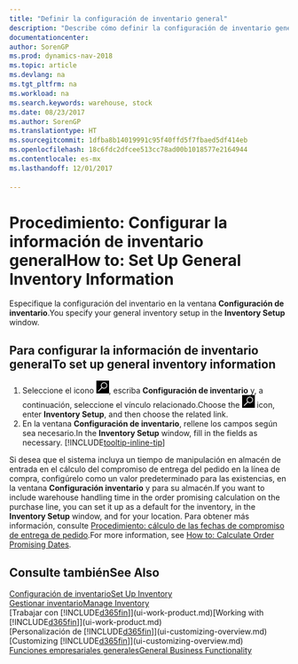 ```yaml
---
title: "Definir la configuración de inventario general"
description: "Describe cómo definir la configuración de inventario general, como los números de serie y las ubicaciones, para poder, por ejemplo, administrar el almacén y las existencias."
documentationcenter: 
author: SorenGP
ms.prod: dynamics-nav-2018
ms.topic: article
ms.devlang: na
ms.tgt_pltfrm: na
ms.workload: na
ms.search.keywords: warehouse, stock
ms.date: 08/23/2017
ms.author: SorenGP
ms.translationtype: HT
ms.sourcegitcommit: 1dfba8b14019991c95f40ffd5f7fbaed5df414eb
ms.openlocfilehash: 18c6fdc2dfcee513cc78ad00b1018577e2164944
ms.contentlocale: es-mx
ms.lasthandoff: 12/01/2017

---
```

# <a name="how-to-set-up-general-inventory-information"></a><span data-ttu-id="65cac-103">Procedimiento: Configurar la información de inventario general</span><span class="sxs-lookup"><span data-stu-id="65cac-103">How to: Set Up General Inventory Information</span></span>
<span data-ttu-id="65cac-104">Especifique la configuración del inventario en la ventana **Configuración de inventario**.</span><span class="sxs-lookup"><span data-stu-id="65cac-104">You specify your general inventory setup in the **Inventory Setup** window.</span></span>

## <a name="to-set-up-general-inventory-information"></a><span data-ttu-id="65cac-105">Para configurar la información de inventario general</span><span class="sxs-lookup"><span data-stu-id="65cac-105">To set up general inventory information</span></span>
1. <span data-ttu-id="65cac-106">Seleccione el icono ![Buscar página o informe](media/ui-search/search_small.png "icono Buscar página o informe"), escriba **Configuración de inventario** y, a continuación, seleccione el vínculo relacionado.</span><span class="sxs-lookup"><span data-stu-id="65cac-106">Choose the ![Search for Page or Report](media/ui-search/search_small.png "Search for Page or Report icon") icon, enter **Inventory Setup**, and then choose the related link.</span></span>
2. <span data-ttu-id="65cac-107">En la ventana **Configuración de inventario**, rellene los campos según sea necesario.</span><span class="sxs-lookup"><span data-stu-id="65cac-107">In the **Inventory Setup** window, fill in the fields as necessary.</span></span> [!INCLUDE[tooltip-inline-tip](includes/tooltip-inline-tip_md.md)]

<span data-ttu-id="65cac-108">Si desea que el sistema incluya un tiempo de manipulación en almacén de entrada en el cálculo del compromiso de entrega del pedido en la línea de compra, configúrelo como un valor predeterminado para las existencias, en la ventana **Configuración inventario** y para su almacén.</span><span class="sxs-lookup"><span data-stu-id="65cac-108">If you want to include warehouse handling time in the order promising calculation on the purchase line, you can set it up as a default for the inventory, in the **Inventory Setup** window, and for your location.</span></span> <span data-ttu-id="65cac-109">Para obtener más información, consulte [Procedimiento: cálculo de las fechas de compromiso de entrega de pedido](sales-how-to-calculate-order-promising-dates.md).</span><span class="sxs-lookup"><span data-stu-id="65cac-109">For more information, see [How to: Calculate Order Promising Dates](sales-how-to-calculate-order-promising-dates.md).</span></span>  

## <a name="see-also"></a><span data-ttu-id="65cac-110">Consulte también</span><span class="sxs-lookup"><span data-stu-id="65cac-110">See Also</span></span>
[<span data-ttu-id="65cac-111">Configuración de inventario</span><span class="sxs-lookup"><span data-stu-id="65cac-111">Set Up Inventory</span></span>](inventory-setup-inventory.md)  
[<span data-ttu-id="65cac-112">Gestionar inventario</span><span class="sxs-lookup"><span data-stu-id="65cac-112">Manage Inventory</span></span>](inventory-manage-inventory.md)  
<span data-ttu-id="65cac-113">[Trabajar con [!INCLUDE[d365fin](includes/d365fin_md.md)]](ui-work-product.md)</span><span class="sxs-lookup"><span data-stu-id="65cac-113">[Working with [!INCLUDE[d365fin](includes/d365fin_md.md)]](ui-work-product.md)</span></span>  
<span data-ttu-id="65cac-114">[Personalización de [!INCLUDE[d365fin](includes/d365fin_md.md)]](ui-customizing-overview.md)</span><span class="sxs-lookup"><span data-stu-id="65cac-114">[Customizing [!INCLUDE[d365fin](includes/d365fin_md.md)]](ui-customizing-overview.md)</span></span>  
[<span data-ttu-id="65cac-115">Funciones empresariales generales</span><span class="sxs-lookup"><span data-stu-id="65cac-115">General Business Functionality</span></span>](ui-across-business-areas.md)

